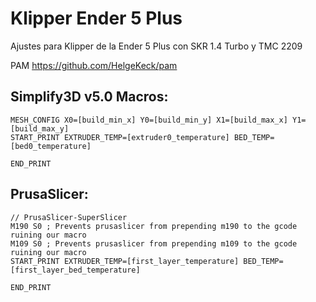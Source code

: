 # Klipper Ender 5 Plus

Ajustes para Klipper de la Ender 5 Plus con SKR 1.4 Turbo y TMC 2209

PAM https://github.com/HelgeKeck/pam

## Simplify3D v5.0 Macros:
```
MESH_CONFIG X0=[build_min_x] Y0=[build_min_y] X1=[build_max_x] Y1=[build_max_y]
START_PRINT EXTRUDER_TEMP=[extruder0_temperature] BED_TEMP=[bed0_temperature]
```
```
END_PRINT
```
## PrusaSlicer:
```
// PrusaSlicer-SuperSlicer
M190 S0 ; Prevents prusaslicer from prepending m190 to the gcode ruining our macro
M109 S0 ; Prevents prusaslicer from prepending m109 to the gcode ruining our macro
START_PRINT EXTRUDER_TEMP=[first_layer_temperature] BED_TEMP=[first_layer_bed_temperature]
```
```
END_PRINT
```
